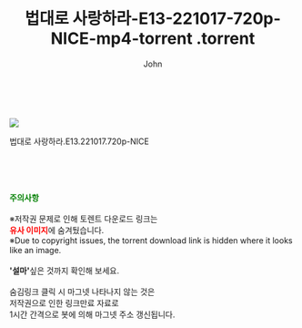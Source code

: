 ﻿---
layout: post
title:  "                   법대로 사랑하라-E13-221017-720p-NICE-mp4-torrent                .torrent"
author: John
categories: [ 드라마 ]
tags: [  ]
image: https://torrentrj58.com/uploadfile/full/5af816a7a6147f3c2ff961f22b12498ef966804a.jpg 
description: "                   법대로 사랑하라-E13-221017-720p-NICE-mp4-torrent                 torrent 정보 공유"
toc: true
toc_sticky: true
---

<br>
<p><img src="https://torrentrj58.com/uploadfile/full/5af816a7a6147f3c2ff961f22b12498ef966804a.jpg"/></p>
 법대로 사랑하라.E13.221017.720p-NICE  
    
<br><br><br>
<p data-ke-size="size16"><b><span style="color: green;">주의사항</span></b><br /><br />※저작권 문제로 인해 토렌트 다운로드 링크는<br /><b><span style="color: red;">유사 이미지</span></b>에 숨겨뒀습니다.<br />※Due to copyright issues, the torrent download link is hidden where it looks like an image.<br /><br /><b>'설마'</b>싶은 것까지 확인해 보세요.<br /><br />숨김링크 클릭 시 마그넷 나타나지 않는 것은<br />저작권으로 인한 링크만료 자료로<br />1시간 간격으로 봇에 의해 마그넷 주소 갱신됩니다.</p>
